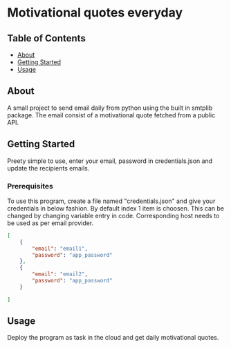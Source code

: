 # Motivational quotes everyday

## Table of Contents

- [About](#about)
- [Getting Started](#getting_started)
- [Usage](#usage)

## About <a name = "about"></a>

A small project to send email daily from python using the built in smtplib package.
The email consist of a motivational quote fetched from a public API.

## Getting Started <a name = "getting_started"></a>

Preety simple to use, enter your email, password in credentials.json and update the recipients emails.

### Prerequisites

To use this program, create a file named "credentials.json" and give your credentials in below fashion. By default index 1 item is choosen. This can be changed by changing variable entry in code. Corresponding host needs to be used as per email provider.

```json
[
    {
        "email": "email1",
        "password": "app_password"
    },
    {
        "email": "email2",
        "password": "app_password"
    }

]
```


## Usage <a name = "usage"></a>

Deploy the program as task in the cloud and get daily motivational quotes.
